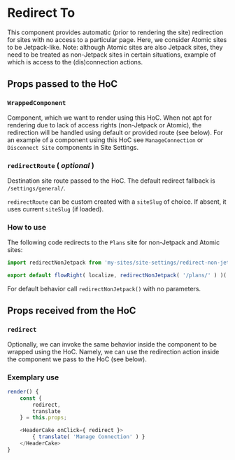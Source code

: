 # Redirect To

This component provides automatic (prior to rendering the site) redirection for sites with no access to a particular page.
Here, we consider Atomic sites to be Jetpack-like. Note: although Atomic sites are also Jetpack sites, they need to be treated as non-Jetpack sites in certain situations, example of which is access to the (dis)connection actions.

## Props passed to the HoC

### `WrappedComponent`

Component, which we want to render using this HoC. When not apt for rendering
due to lack of access rights (non-Jetpack or Atomic), the redirection will be handled using default or provided route (see below). For an example of
a component using this HoC see `ManageConnection` or `Disconnect Site` components in Site Settings.

### `redirectRoute` ( _optional_ )

Destination site route passed to the HoC. The default redirect fallback is `/settings/general/`.

`redirectRoute` can be custom created with a `siteSlug` of choice.
If absent, it uses current `siteSlug` (if loaded).

### How to use

The following code redirects to the `Plans` site for non-Jetpack and Atomic
sites:

```js
import redirectNonJetpack from 'my-sites/site-settings/redirect-non-jetpack';

export default flowRight( localize, redirectNonJetpack( '/plans/' ) )( WrappedComponent );
```

For default behavior call `redirectNonJetpack()` with no parameters.

## Props received from the HoC

### `redirect`

Optionally, we can invoke the same behavior inside the component
to be wrapped using the HoC. Namely, we can use the redirection action inside the component we pass to the HoC (see below).

### Exemplary use

```js
render() {
	const {
		redirect,
		translate
	} = this.props;

	<HeaderCake onClick={ redirect }>
		{ translate( 'Manage Connection' ) }
	</HeaderCake>
}
```

